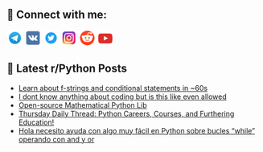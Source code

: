 ## 🔎 Connect with me:
[<img src="https://github.com/bullbesh/bullbesh/blob/main/images/Telegram.png" width="32" height="32" />](https://t.me/bullbesh)
[<img src="https://github.com/bullbesh/bullbesh/blob/main/images/VK.png" width="32" height="32" />](https://vk.com/bullbesh)
[<img src="https://github.com/bullbesh/bullbesh/blob/main/images/Twitter.png" width="32" height="32" />](https://twitter.com/bullbesh1)
[<img src="https://github.com/bullbesh/bullbesh/blob/main/images/Instagram.png" width="32" height="32" />](https://www.instagram.com/bullbesh)
[<img src="https://github.com/bullbesh/bullbesh/blob/main/images/Reddit.png" width="32" height="32" />](https://www.reddit.com/user/bullbesh)
[<img src="https://github.com/bullbesh/bullbesh/blob/main/images/YouTube.png" width="32" height="32" />](https://www.youtube.com/channel/UCtfjRs6uzgq5mfm8S06WTcg)

## 📕 Latest r/Python Posts
<!-- BLOG-POST-LIST:START -->
- [Learn about f-strings and conditional statements in ~60s](https://www.reddit.com/r/Python/comments/11skpwe/learn_about_fstrings_and_conditional_statements/)
- [I dont know anything about coding but is this like even allowed](https://www.reddit.com/r/Python/comments/11sk73a/i_dont_know_anything_about_coding_but_is_this/)
- [Open-source Mathematical Python Lib](https://www.reddit.com/r/Python/comments/11sfu7i/opensource_mathematical_python_lib/)
- [Thursday Daily Thread: Python Careers, Courses, and Furthering Education!](https://www.reddit.com/r/Python/comments/11sduam/thursday_daily_thread_python_careers_courses_and/)
- [Hola necesito ayuda con algo muy fácil en Python sobre bucles “while” operando con and y or](https://www.reddit.com/r/Python/comments/11scwqz/hola_necesito_ayuda_con_algo_muy_fácil_en_python/)
<!-- BLOG-POST-LIST:END -->

